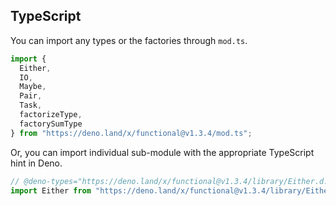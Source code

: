 ## TypeScript

You can import any types or the factories through `mod.ts`.

```ts
import {
  Either,
  IO,
  Maybe,
  Pair,
  Task,
  factorizeType,
  factorySumType
} from "https://deno.land/x/functional@v1.3.4/mod.ts";
```

Or, you can import individual sub-module with the appropriate TypeScript hint in Deno.

```ts
// @deno-types="https://deno.land/x/functional@v1.3.4/library/Either.d.ts"
import Either from "https://deno.land/x/functional@v1.3.4/library/Either.js";
```
 